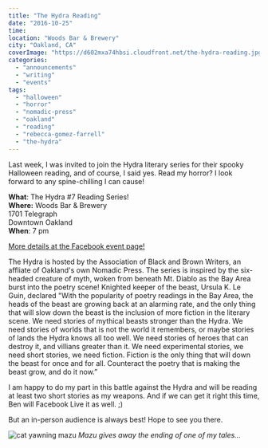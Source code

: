 ```yaml
---
title: "The Hydra Reading"
date: "2016-10-25"
time:
location: "Woods Bar & Brewery"
city: "Oakland, CA"
coverImage: "https://d602mxa74hbsi.cloudfront.net/the-hydra-reading.jpg"
categories:
  - "announcements"
  - "writing"
  - "events"
tags:
  - "halloween"
  - "horror"
  - "nomadic-press"
  - "oakland"
  - "reading"
  - "rebecca-gomez-farrell"
  - "the-hydra"
---
```


Last week, I was invited to join the Hydra literary series for their spooky Halloween reading, and of course, I said yes. Read my horror? I look forward to any spine-chilling I can cause!

**What**: The Hydra #7 Reading Series!\
**Where:** Woods Bar & Brewery\
1701 Telegraph\
Downtown Oakland\
**When**: 7 pm

[More details at the Facebook event page!](https://www.facebook.com/events/1775642746012572/?active_tab=discussion)

The Hydra is hosted by the Association of Black and Brown Writers, an affliate of Oakland's own Nomadic Press. The series is inspired by the six-headed creature of myth, woken from beneath Mt. Diablo as the Bay Area burst into the poetry scene! Knighted keeper of the beast, Ursula K. Le Guin, declared "With the popularity of poetry readings in the Bay Area, the heads of the beast are growing back at an alarming rate, and the only thing that will slow down the beast is the inclusion of more fiction in the literary scene. We need stories of mythical beasts stronger than the Hydra. We need stories of worlds that is not the world it remembers, or maybe stories of lands the Hydra knows all too well. We need stories of heroes that can destroy it, and villians greater than it. We need experimental stories, we need short stories, we need fiction. Fiction is the only thing that will down the beast for once and for all. Counteract the poetry that is making the beast grow, and do it now.”

I am happy to do my part in this battle against the Hydra and will be reading at least two short stories as my weapons. And if we can get it right this time, Ben will Facebook Live it as well. ;)

But an in-person audience is always best! Hope to see you there.

![cat yawning mazu](https://d2ypg8o05lff0b.cloudfront.net/wp-content/uploads/sites/3/2016/10/mazu-333x500-333x500.jpg) *Mazu gives away the ending of one of my tales...*
